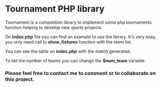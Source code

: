 # Tournament PHP library
Tournament is a competition library to implement some php tournaments function helping to develop new sports projects.

On **index.php** file you can find an example to use the library. It's very easy, you only need call to **show_fixtures** function with the team list.

You can see the table on **index.php** with the match generated.
 
To set the number of teams you can change the **$num_team** variable.

### Please feel free to contact me to comment or to collaborate on this project.
